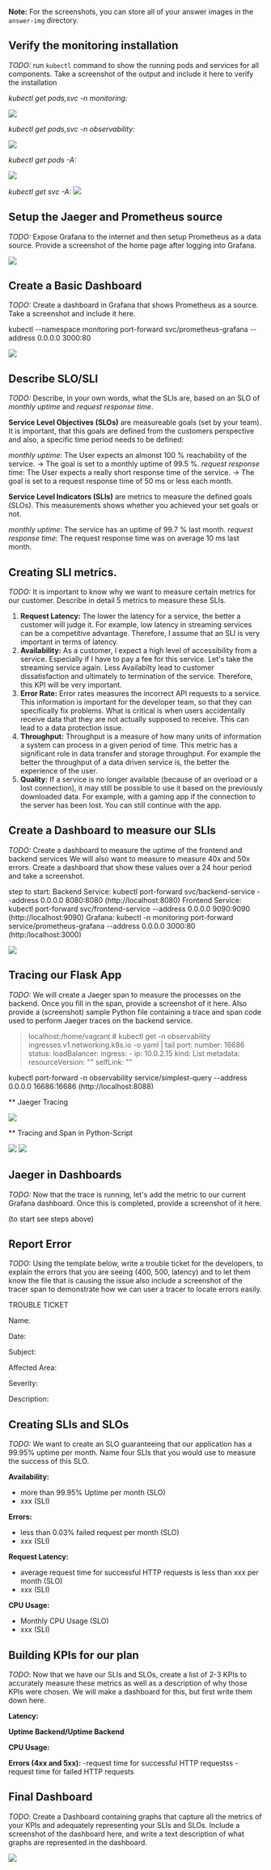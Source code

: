 **Note:** For the screenshots, you can store all of your answer images in the `answer-img` directory.

## Verify the monitoring installation

*TODO:* run `kubectl` command to show the running pods and services for all components. Take a screenshot of the output and include it here to verify the installation

*kubectl get pods,svc -n monitoring:*

<img src="https://github.com/MattRo74/observability/blob/main/answer-img/kubect_get_pods_svs_monitoring.png">

*kubectl get pods,svc -n observability:*

<img src="https://github.com/MattRo74/observability/blob/main/answer-img/kubect_get_pods_svs_observability.png">

*kubectl get pods -A:*

<img src="https://github.com/MattRo74/observability/blob/main/answer-img/kubectl_get_pods_A.png">

*kubectl get svc -A:*
<img src="https://github.com/MattRo74/observability/blob/main/answer-img/kubectl_get_svc_A.png">


## Setup the Jaeger and Prometheus source
*TODO:* Expose Grafana to the internet and then setup Prometheus as a data source. Provide a screenshot of the home page after logging into Grafana.

<img src="https://github.com/MattRo74/observability/blob/main/answer-img/grafana_homepage.png">
	
## Create a Basic Dashboard
*TODO:* Create a dashboard in Grafana that shows Prometheus as a source. Take a screenshot and include it here.

kubectl --namespace monitoring port-forward svc/prometheus-grafana --address 0.0.0.0 3000:80


<img src="https://github.com/MattRo74/observability/blob/main/answer-img/basic_dashboard.png">

## Describe SLO/SLI
*TODO:* Describe, in your own words, what the SLIs are, based on an SLO of *monthly uptime* and *request response time*.

**Service Level Objectives (SLOs)** are measureable goals (set by your team). It is important, that this goals are defined from the customers perspective and also, a specific time period needs to be defined:

*monthly uptime*: The User expects an almonst 100 % reachability of the service.
-> The goal is set to a monthly uptime of 99.5 %.
*request response time*: The User expects a really short response time of the service. 
-> The goal is set to a request response time of 50 ms or less each month.

**Service Level Indicators (SLIs)** are metrics to measure the defined goals (SLOs). This measurements shows whether you achieved your set goals or not.

*monthly uptime*: The service has an uptime of 99.7 % last month.
*request response time*: The request response time was on average 10 ms last month.


## Creating SLI metrics.
*TODO:* It is important to know why we want to measure certain metrics for our customer. Describe in detail 5 metrics to measure these SLIs. 


  1. **Request Latency:** The lower the latency for a service, the better a customer will judge it. For example, low latency in streaming services can be a competitive advantage. Therefore, I assume that an SLI is very important in terms of latency.
  2. **Availability:** As a customer, I expect a high level of accessibility from a service. Especially if I have to pay a fee for this service. Let's take the streaming service again. Less Availabilty lead to customer dissatisfaction and ultimately to termination of the service. Therefore, this KPI will be very important.
  3. **Error Rate:** Error rates measures the incorrect API requests to a service. This information is important for the developer team, so that they can specifically fix problems. What is critical is when users accidentally receive data that they are not actually supposed to receive. This can lead to a data protection issue.
  4. **Throughput:** Throughput is a measure of how many units of information a system can process in a given period of time. This metric has a significant role in data transfer and storage throughput. For example the better the throughput of a data driven service is, the better the experience of the user.
  5. **Quality:** If a service is no longer available (because of an overload or a lost connection), it may still be possible to use it based on the previously downloaded data. For example, with a gaming app if the connection to the server has been lost. You can still continue with the app.


## Create a Dashboard to measure our SLIs
*TODO:* Create a dashboard to measure the uptime of the frontend and backend services We will also want to measure to measure 40x and 50x errors. Create a dashboard that show these values over a 24 hour period and take a screenshot.

step to start:
Backend Service:  kubectl port-forward svc/backend-service --address 0.0.0.0 8080:8080 (http://localhost:8080)
Frontend Service: kubectl port-forward svc/frontend-service --address 0.0.0.0 9090:9090 (http://localhost:9090)
Grafana: kubectl -n monitoring port-forward service/prometheus-grafana --address 0.0.0.0 3000:80 (http:/localhost:3000)

<img src="https://github.com/MattRo74/observability/blob/main/answer-img/dashboard_slis.png">

## Tracing our Flask App
*TODO:*  We will create a Jaeger span to measure the processes on the backend. Once you fill in the span, provide a screenshot of it here. Also provide a (screenshot) sample Python file containing a trace and span code used to perform Jaeger traces on the backend service.

> localhost:/home/vagrant # kubectl get -n observability ingresses.v1.networking.k8s.io -o yaml | tail
>         port:
>           number: 16686
>   status:
>     loadBalancer:
>       ingress:
>       - ip: 10.0.2.15
> kind: List
> metadata:
>  resourceVersion: ""
>  selfLink: ""

kubectl port-forward -n observability  service/simplest-query --address 0.0.0.0 16686:16686 (http://localhost:8088)


** Jaeger Tracing

<img src="https://github.com/MattRo74/observability/blob/main/answer-img/jaeger_tracing.png">


** Tracing and Span in Python-Script

<img src="https://github.com/MattRo74/observability/blob/main/answer-img/tracing_init.png">

<img src="https://github.com/MattRo74/observability/blob/main/answer-img/tracing_span.png">


## Jaeger in Dashboards
*TODO:* Now that the trace is running, let's add the metric to our current Grafana dashboard. Once this is completed, provide a screenshot of it here.

(to start see steps above)




## Report Error
*TODO:* Using the template below, write a trouble ticket for the developers, to explain the errors that you are seeing (400, 500, latency) and to let them know the file that is causing the issue also include a screenshot of the tracer span to demonstrate how we can user a tracer to locate errors easily.

TROUBLE TICKET

Name:

Date:

Subject:

Affected Area:

Severity:

Description:


## Creating SLIs and SLOs
*TODO:* We want to create an SLO guaranteeing that our application has a 99.95% uptime per month. Name four SLIs that you would use to measure the success of this SLO.

**Availability:**
- more than 99.95% Uptime per month (SLO)
- xxx (SLI)

**Errors:**
- less than 0.03% failed request per month  (SLO)
- xxx (SLI)

**Request Latency:**
- average request time for successful HTTP requests is less than xxx per month (SLO)
- xxx (SLI)

**CPU Usage:**
- Monthly CPU Usage (SLO)
- xxx (SLI)

## Building KPIs for our plan
*TODO*: Now that we have our SLIs and SLOs, create a list of 2-3 KPIs to accurately measure these metrics as well as a description of why those KPIs were chosen. We will make a dashboard for this, but first write them down here.

**Latency:** 

**Uptime Backend/Uptime Backend**

**CPU Usage:**

**Errors (4xx and 5xx):**
-request time for successful HTTP requestss
-request time for failed HTTP requests

## Final Dashboard
*TODO*: Create a Dashboard containing graphs that capture all the metrics of your KPIs and adequately representing your SLIs and SLOs. Include a screenshot of the dashboard here, and write a text description of what graphs are represented in the dashboard.  


<img src="https://github.com/MattRo74/observability/blob/main/answer-img/final_dashboard.png">